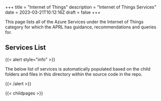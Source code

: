 +++
title = "Internet of Things"
description = "Internet of Things Services"
date = 2023-03-21T10:12:16Z
draft = false
+++

This page lists all of the Azure Services under the Internet of Things category for which the APRL has guidance, recommendations and queries for.

## Services List

{{< alert style="info" >}}

The below list of services is automatically populated based on the child folders and files in this directory within the source code in the repo.

{{< /alert >}}

{{< childpages >}}
